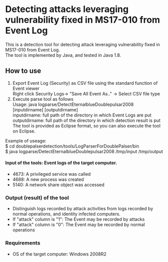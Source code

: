 # Detecting attacks leveraging vulnerability fixed in MS17-010 from Event Log

This is a detection tool for detecting attack  leveraging vulnerability fixed in MS17-010 from Event Log.<br>
The tool is implemented by Java, and tested in Java 1.8.

## How to use
1. Export Event Log (Security) as CSV file using the standard function of Event viewer<br/>
    Right click Security Logs-> "Save All Event As.." -> Select CSV file type
2. Execute parse tool as follows<br/>
Usage: java logparse/DetectEternalblueDoublepulsar2008 [inputdirname] [outputdirname]<br/>
  inputdirname: full path of the directory in which Event Logs are put<br/>
  outputdirname: full path of the directory in which detection result is put<br/>
The tool is provided as Eclipse format, so you can also execute the tool  on Eclipse.
  
Example of useage:<br/>
$ cd doublepalserdetection/tools/LogParserForDoublePalser/bin<br/>
$ java logparse/DetectEternalblueDoublepulsar2008 /tmp/input /tmp/output<br/>

####	Input of the tools: Event logs of the target computer. 
* 4673: A privileged service was called
* 4688: A new process was created
* 5140: A network share object was accessed

###	Output (result) of the tool
* Distinguish logs recorded by attack activities from logs recorded by normal operations, and identity infected computers. <br>
 * If "attack"  column is "1": The Event may be recorded by attacks
 * If "attack"  column is "0": The Event may be recorded by normal operations

###	Requirements
* OS of the target computer: Windows 2008R2  
